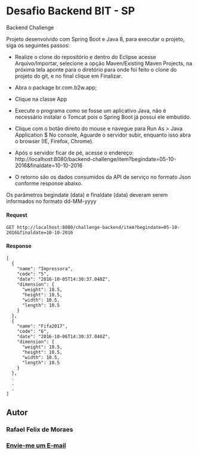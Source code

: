# Desafio Backend BIT - SP

Backend Challenge

Projeto desenvolvido com Spring Boot e Java 8, para executar o projeto, siga os seguintes passos:

- Realize o clone do repositório e dentro do Eclipse acesse Arquivo/Importar, selecione a opção Maven/Existing Maven Projects, na próxima tela aponte para o diretório para onde foi feito o clone do projeto do git, e no final clique em Finalizar. 

- Abra o package br.com.b2w.app; 

- Clique na classe App 

- Execute o programa como se fosse um aplicativo Java, não é necessário instalar o Tomcat pois o Spring Boot já possui ele embutido. 

- Clique com o botão direito do mouse  e navegue para Run As > Java Application $ No console, Aguarde o servidor subir, enquanto isso abra o browser (IE, Firefox, Chrome). 

- Após o servidor ficar de pé, acesse o endereço: http://localhost:8080/backend-challenge/item?begindate=05-10-2016&finaldate=10-10-2016 

- O retorno são os dados consumidos da API de serviço no formato Json conforme response abaixo.

Os parâmetros begindate (data) e finaldate (data) deveram serem informados no formato dd-MM-yyyy


#### Request
```
GET http://localhost:8080/challenge-backend/item?begindate=05-10-2016&finaldate=10-10-2016
```
#### Response
```
[
  {
    "name": "Impressora",
    "code": "5",
    "date": "2016-10-05T14:30:37.040Z",
    "dimension": {
      "weight": 10.5,
      "height": 10.5,
      "width": 10.5,
      "length": 10.5
    }
  },
  {
    "name": "Fifa2017",
    "code": "6",
    "date": "2016-10-06T14:30:37.040Z",
    "dimension": {
      "weight": 10.5,
      "height": 10.5,
      "width": 10.5,
      "length": 10.5
    }
  },
  .
  .
  .
]
```

## Autor

### Rafael Felix de Moraes

### <a href="mailto:rafaelfelix1433@gmail.com?Subject=Java%20B2W" target="_top">Envie-me um E-mail</a>


